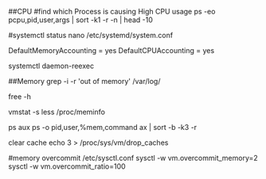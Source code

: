 ##CPU
#find which Process is causing High CPU usage
ps -eo pcpu,pid,user,args | sort -k1 -r -n | head -10


#systemctl status 
nano /etc/systemd/system.conf

DefaultMemoryAccounting = yes
DefaultCPUAccounting = yes

systemctl daemon-reexec


##Memory
grep -i -r 'out of memory' /var/log/

free -h

vmstat -s
less /proc/meminfo

ps aux
ps -o pid,user,%mem,command ax | sort -b -k3 -r


clear cache
echo 3 > /proc/sys/vm/drop_caches

#memory overcommit /etc/sysctl.conf
sysctl -w vm.overcommit_memory=2
sysctl -w vm.overcommit_ratio=100
